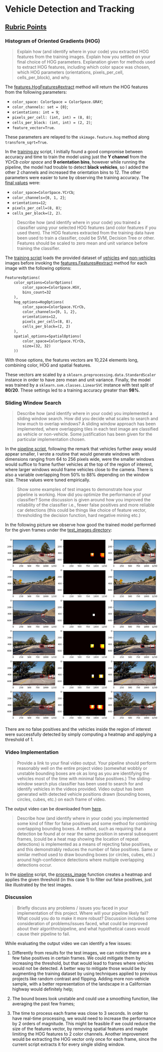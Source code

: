 # Vehicle Detection and Tracking

## [Rubric Points](https://review.udacity.com/#!/rubrics/513/view)

### Histogram of Oriented Gradients (HOG)

> Explain how (and identify where in your code) you extracted HOG features from the training images. Explain how you settled on your final choice of HOG parameters. Explanation given for methods used to extract HOG features, including which color space was chosen, which HOG parameters (orientations, pixels_per_cell, cells_per_block), and why.

The [features.HogFeatures#extract](scripts/features.py#L93) method will return the HOG features from the following parameters:

* `color_space: ColorSpace = ColorSpace.GRAY`;
* `color_channels: set = {0}`;
* `orientations: int = 9`;
* `pixels_per_cell: (int, int) = (8, 8)`;
* `cells_per_block: (int, int) = (2, 2)`;
* `feature_vector=True`.

These parameters are relayed to the `skimage.feature.hog` method along `transform_sqrt=True`.

In the [training.py](scripts/training.py) script, I initially found a good compromise between accuracy and time to train the model using just the **Y channel** from the *YCrCb color space* and **9 orientation bins**, however while running the pipeline, the model had trouble to detect **black vehicles**, so I added the other 2 channels and increased the orientation bins to 12. The other parameters were easier to tune by observing the training accuracy. The [final values](scripts/training.py#L17) were:

* `color_space=ColorSpace.YCrCb`;
* `color_channels={0, 1, 2}`;
* `orientations=12`;
* `pixels_per_cell=(8, 8)`;
* `cells_per_block=(2, 2)`.

> Describe how (and identify where in your code) you trained a classifier using your selected HOG features (and color features if you used them). The HOG features extracted from the training data have been used to train a classifier, could be SVM, Decision Tree or other. Features should be scaled to zero mean and unit variance before training the classifier.


The [training script](scripts/training.py#L41) loads the provided dataset of [vehicles](https://s3.amazonaws.com/udacity-sdc/Vehicle_Tracking/vehicles.zip) and [non-vehicles](https://s3.amazonaws.com/udacity-sdc/Vehicle_Tracking/non-vehicles.zip) images before invoking the [features.Features#extract](scripts/features.py#L57) method for each image with the following options:

```
FeaturesOptions(
    color_options=ColorOptions(
        color_space=ColorSpace.HSV,
        bins_count=32
    ),
    hog_options=HogOptions(
        color_space=ColorSpace.YCrCb,
        color_channels={0, 1, 2},
        orientations=12,
        pixels_per_cell=(8, 8),
        cells_per_block=(2, 2)
    ),
    spatial_options=SpatialOptions(
        color_space=ColorSpace.YCrCb,
        size=(32, 32)
    ))
```

With those options, the features vectors are 10,224 elements long, combining color, HOG and spatial features.

These vectors are scaled by a `sklearn.preprocessing.data.StandardScaler` instance in order to have zero mean and unit variance. Finally, the model was trained by a `sklearn.svm.classes.LinearSVC` instance with test split of **80/20**. These settings led to a training accuracy greater than **98%**.

### Sliding Window Search

> Describe how (and identify where in your code) you implemented a sliding window search. How did you decide what scales to search and how much to overlap windows? A sliding window approach has been implemented, where overlapping tiles in each test image are classified as vehicle or non-vehicle. Some justification has been given for the particular implementation chosen.

In the [pipeline script](scripts/pipeline.py#L24), following the remark that vehicles further away would appear smaller, I wrote a routine that would generate windows with dimensions ranging from 64 to 256 pixels wide, were the smaller windows would suffice to frame further vehicles at the top of the region of interest, where larger windows would frame vehicles close to the camera. There is also a variable overlapping from 50% to 88% depending on the window size. These values were tuned empirically.

> Show some examples of test images to demonstrate how your pipeline is working. How did you optimize the performance of your classifier? Some discussion is given around how you improved the reliability of the classifier i.e., fewer false positives and more reliable car detections (this could be things like choice of feature vector, thresholding the decision function, hard negative mining etc.)

In the following picture we observe how good the trained model performed for the given frames under the [test_images directory](test_images):

![](output_images/pipeline.jpg)

There are no false positives and the vehicles inside the region of interest were successfully detected by simply computing a heatmap and applying a threshold of 1.

### Video Implementation

> Provide a link to your final video output. Your pipeline should perform reasonably well on the entire project video (somewhat wobbly or unstable bounding boxes are ok as long as you are identifying the vehicles most of the time with minimal false positives.) The sliding-window search plus classifier has been used to search for and identify vehicles in the videos provided. Video output has been generated with detected vehicle positions drawn (bounding boxes, circles, cubes, etc.) on each frame of video.

The output video can be downloaded from [here](output.mp4).

> Describe how (and identify where in your code) you implemented some kind of filter for false positives and some method for combining overlapping bounding boxes. A method, such as requiring that a detection be found at or near the same position in several subsequent frames, (could be a heat map showing the location of repeat detections) is implemented as a means of rejecting false positives, and this demonstrably reduces the number of false positives. Same or similar method used to draw bounding boxes (or circles, cubes, etc.) around high-confidence detections where multiple overlapping detections occur.

In the [pipeline](scripts/pipeline.py) script, the [process_image](scripts/pipeline.py#L83) function creates a heatmap and applies the given threshold (in this case 1) to filter out false positives, just like illustrated by the test images.

### Discussion

> Briefly discuss any problems / issues you faced in your implementation of this project. Where will your pipeline likely fail? What could you do to make it more robust? Discussion includes some consideration of problems/issues faced, what could be improved about their algorithm/pipeline, and what hypothetical cases would cause their pipeline to fail.

While evaluating the output video we can identify a few issues:

1. Differently from results for the test images, we can notice there are a few false positives in certain frames. We could mitigate them by increasing the threshold, but that would lead to frames where vehicles would not be detected. A better way to mitigate those would be by augmenting the training dataset by using techniques applied to previous projects like random contrast and flipping. Adding more non-vehicle sample, with a better representation of the landscape in a Californian highway would definitely help;

2. The bound boxes look unstable and could use a smoothing function, like averaging the past few frames;

3. The time to process each frame was close to 3 seconds. In order to have real-time processing, we would need to increase the performance by 2 orders of magnitude. This might be feasible if we could reduce the size of the features vector, by removing spatial features and maybe limiting the HOG features to 2 color channels. Another improvement would be extracting the HOG vector only once for each frame, since the current script extracts it for every single sliding window.
